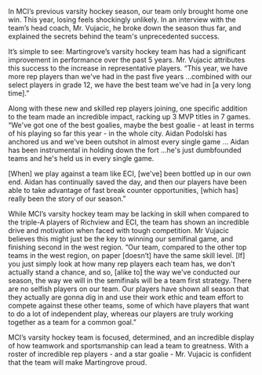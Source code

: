 In MCI’s previous varsity hockey season, our team only brought home one win. This year, losing feels shockingly unlikely. In an interview with the team’s head coach, Mr. Vujacic, he broke down the season thus far, and explained the secrets behind the team's unprecedented success.  
  
  
It’s simple to see: Martingrove’s varsity hockey team has had a significant improvement in performance over the past 5 years. Mr. Vujacic attributes this success to the increase in representative players. “This year, we have more rep players than we've had in the past five years …combined with our select players in grade 12, we have the best team we've had in [a very long time].”  
  
  
Along with these new and skilled rep players joining, one specific addition to the team made an incredible impact, racking up 3 MVP titles in 7 games. “We've got one of the best goalies, maybe the best goalie - at least in terms of his playing so far this year - in the whole city. Aidan Podolski has anchored us and we've been outshot in almost every single game … Aidan has been instrumental in holding down the fort …he's just dumbfounded teams and he's held us in every single game.  
  
  
[When] we play against a team like ECI, [we've] been bottled up in our own end. Aidan has continually saved the day, and then our players have been able to take advantage of fast break counter opportunities, [which has] really been the story of our season.”  
  
  
While MCI’s varsity hockey team may be lacking in skill when compared to the triple-A players of Richview and ECI, the team has shown an incredible drive and motivation when faced with tough competition. Mr Vujacic believes this might just be the key to winning our semifinal game, and finishing second in the west region. “Our team, compared to the other top teams in the west region, on paper [doesn’t] have the same skill level. [If] you just simply look at how many rep players each team has, we don't actually stand a chance, and so, [alike to] the way we've conducted our season, the way we will in the semifinals will be a team first strategy. There are no selfish players on our team. Our players have shown all season that they actually are gonna dig in and use their work ethic and team effort to compete against these other teams, some of which have players that want to do a lot of independent play, whereas our players are truly working together as a team for a common goal.”  
  
  
MCI’s varsity hockey team is focused, determined, and an incredible display of how teamwork and sportsmanship can lead a team to greatness. With a roster of incredible rep players - and a star goalie - Mr. Vujacic is confident that the team will make Martingrove proud.


